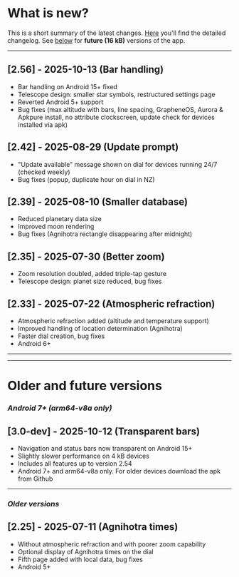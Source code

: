 # What is new?
This is a short summary of the latest changes. [Here](./CHANGELOG.md) you'll find the detailed changelog. See [below](#future) for **future (16 kB)** versions of the app.

---

## [2.56] - 2025-10-13 (Bar handling)
- Bar handling on Android 15+ fixed
- Telescope design: smaller star symbols, restructured settings page
- Reverted Android 5+ support
- Bug fixes (max altitude with bars, line spacing, GrapheneOS, Aurora & Apkpure install, no attribute clockscreen, update check for devices installed via apk)

## [2.42] - 2025-08-29 (Update prompt) 

- "Update available" message shown on dial for devices running 24/7 (checked weekly)
- Bug fixes (popup, duplicate hour on dial in NZ)
  
## [2.39] - 2025-08-10 (Smaller database) 

- Reduced planetary data size
- Improved moon rendering
- Bug fixes (Agnihotra rectangle disappearing after midnight)
  
## [2.35] - 2025-07-30 (Better zoom)

- Zoom resolution doubled, added triple-tap gesture
- Telescope design: planet size reduced, bug fixes

## [2.33] - 2025-07-22 (Atmospheric refraction)

- Atmospheric refraction added (altitude and temperature support)
- Improved handling of location determination (Agnihotra)
- Faster dial creation, bug fixes
- Android 6+

---
---
<a name="future"></a>
# Older and future versions 

### *Android 7+ (arm64-v8a only)*

## [3.0-dev] - 2025-10-12 (Transparent bars) 
- Navigation and status bars now transparent on Android 15+
- Slightly slower performance on 4 kB devices
- Includes all features up to version 2.54
- Android 7+ and arm64-v8a only. For older devices download the apk from Github 

---
<a name="older"></a>
### *Older versions*

## [2.25] - 2025-07-11 (Agnihotra times)

- Without atmospheric refraction and with poorer zoom capability
- Optional display of Agnihotra times on the dial
- Fifth page added with local data, bug fixes
- Android 5+






